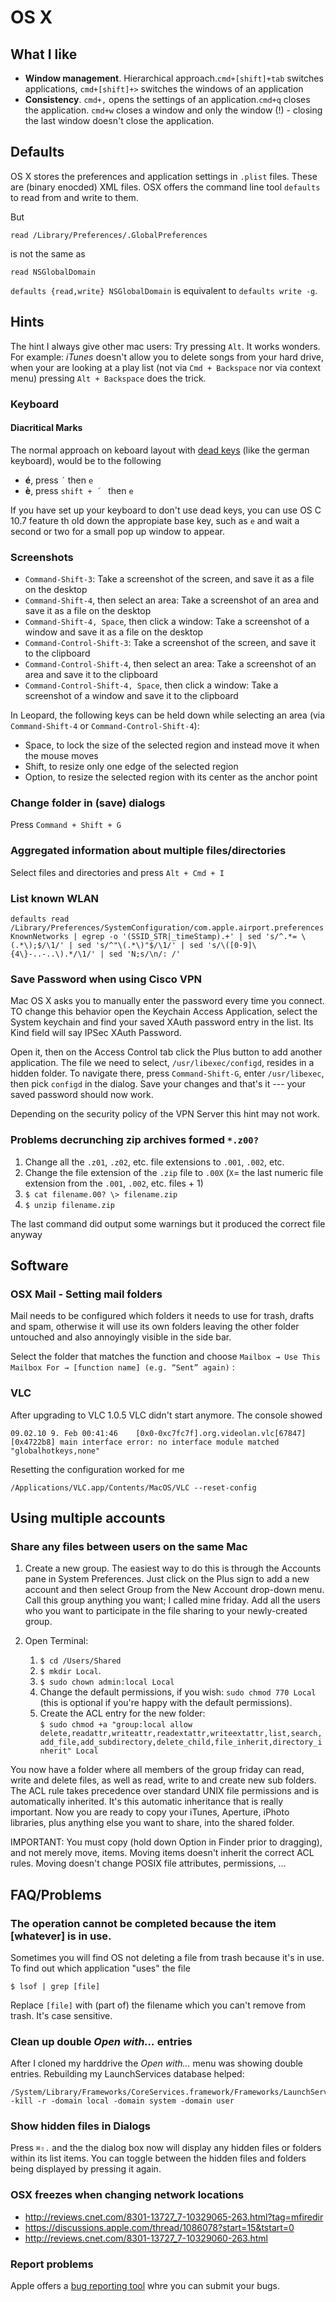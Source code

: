 # OS X

## What I like

* **Window management**. Hierarchical approach.`cmd+[shift]+tab` switches applications, `cmd+[shift]+>` switches the windows of an application
* **Consistency**. `cmd+,` opens the settings of an application.`cmd+q` closes the application. `cmd+w` closes a window and only the window (!) - closing the last window doesn't close the application. 
  
## Defaults 

OS X stores the preferences and application settings in `.plist` files. These are (binary enocded) XML files. OSX offers the command line tool `defaults` to read from and write to them.

But

	read /Library/Preferences/.GlobalPreferences

is not the same as

	read NSGlobalDomain

`defaults {read,write} NSGlobalDomain` is equivalent to `defaults write -g`.

## Hints

The hint I always give other mac users: Try pressing `Alt`. It works wonders. For example: _iTunes_ doesn't allow you to delete songs from your hard drive, when your are looking at a play list (not via `Cmd + Backspace` nor via context menu) pressing `Alt + Backspace` does the trick.

### Keyboard

#### Diacritical Marks

The normal approach on keboard layout with [dead keys](http://en.wikipedia.org/wiki/Dead_key) (like the german keyboard), would be to the following

- **é**, press `´` then `e`
- **è**, press `shift + ´ ` then `e`

If you have set up your keyboard to don't use dead keys, you can use OS C 10.7 feature th old down the appropiate base key, such as `e` and wait a second or two for a small pop up window to appear.

### Screenshots

*   `Command-Shift-3`: Take a screenshot of the screen, and save it as a file on the desktop
*   `Command-Shift-4`, then select an area: Take a screenshot of an area and save it as a file on the desktop
*   `Command-Shift-4, Space`, then click a window: Take a screenshot of a window and save it as a file on the desktop
*   `Command-Control-Shift-3`: Take a screenshot of the screen, and save it to the clipboard
*   `Command-Control-Shift-4`, then select an area: Take a screenshot of an area and save it to the clipboard
*   `Command-Control-Shift-4, Space`, then click a window: Take a screenshot of a window and save it to the clipboard
    
In Leopard, the following keys can be held down while selecting an area (via `Command-Shift-4` or `Command-Control-Shift-4`):

*   Space, to lock the size of the selected region and instead move it when the mouse moves
*   Shift, to resize only one edge of the selected region
*   Option, to resize the selected region with its center as the anchor point
    
### Change folder in (save) dialogs

Press `Command + Shift + G`

### Aggregated information about multiple files/directories

Select files and directories and press `Alt + Cmd + I`

### List known WLAN ###

	defaults read /Library/Preferences/SystemConfiguration/com.apple.airport.preferences KnownNetworks | egrep -o '(SSID_STR|_timeStamp).+' | sed 's/^.*= \(.*\);$/\1/' | sed 's/^"\(.*\)"$/\1/' | sed 's/\([0-9]\{4\}-..-..\).*/\1/' | sed 'N;s/\n/: /'

### Save Password when using Cisco VPN

Mac OS X asks you to manually enter the password every time you connect. TO change this behavior open the Keychain Access Application, select the System keychain and find your saved XAuth password entry in the list. Its Kind field will say IPSec XAuth Password.

Open it, then on the Access Control tab click the Plus button to add another application. The file we need to select, `/usr/libexec/configd`, resides in a hidden folder. To navigate there, press `Command-Shift-G`, enter `/usr/libexec`, then pick `configd` in the dialog. Save your changes and that's it --- your saved password should now work.

Depending on the security policy of the VPN Server this hint may not work.

### Problems decrunching zip archives formed `*.z00?`

1.  Change all the `.z01`, `.z02`, etc. file extensions to `.001`, `.002`, etc.
2.  Change the file extension of the `.zip` file to `.00X` (`X`= the last numeric file extension from the `.001`, `.002`, etc. files + 1)
3.  `$ cat filename.00? \> filename.zip`
4.  `$ unzip filename.zip`
    
The last command did output some warnings but it produced the correct file anyway

## Software

### OSX Mail - Setting  mail folders 

Mail needs to be configured which folders it needs to use for trash, drafts and spam, otherwise it will use its own folders leaving the other folder untouched and also annoyingly visible in the side bar.

Select the folder that matches the function and choose `Mailbox → Use This Mailbox For → [function name] (e.g. “Sent” again)`
:
### VLC

After upgrading to VLC 1.0.5 VLC didn't start anymore. The console showed

    09.02.10 9. Feb 00:41:46	[0x0-0xc7fc7f].org.videolan.vlc[67847]	[0x4722b8] main interface error: no interface module matched "globalhotkeys,none"

Resetting the configuration worked for me

    /Applications/VLC.app/Contents/MacOS/VLC --reset-config

## Using multiple accounts

### Share any files between users on the same Mac

1.  Create a new group. The easiest way to do this is through the Accounts pane in System Preferences. Just click on the Plus sign to add a new account and then select Group from the New Account drop-down menu. Call this group anything you want; I called mine friday. Add all the users who you want to participate in the file sharing to your newly-created group.
1.  Open Terminal:
    
    1.  `$ cd /Users/Shared`
    2.  `$ mkdir Local`.
    3.  `$ sudo chown admin:local Local`
    4.  Change the default permissions, if you wish: `sudo chmod 770 Local` (this is optional if you're happy with the default permissions).
    5.  Create the ACL entry for the new folder:  
        `$ sudo chmod +a "group:local allow delete,readattr,writeattr,readextattr,writeextattr,list,search,add_file,add_subdirectory,delete_child,file_inherit,directory_inherit" Local`
        
You now have a folder where all members of the group friday can read, write and delete files, as well as read, write to and create new sub folders. The ACL rule takes precedence over standard UNIX file permissions and is automatically inherited. It's this automatic inheritance that is really important. Now you are ready to copy your iTunes, Aperture, iPhoto libraries, plus anything else you want to share, into the shared folder.

IMPORTANT: You must copy (hold down Option in Finder prior to dragging), and not merely move, items. Moving items doesn't inherit the correct ACL rules. Moving doesn't change POSIX file attributes, permissions, ...

## FAQ/Problems

### The operation cannot be completed because the item \[whatever\] is in use.

Sometimes you will find OS not deleting a file from trash because it's in use. To find out which application "uses" the file

    $ lsof | grep [file]

Replace `[file]` with (part of) the filename which you can't remove from trash. It's case sensitive.

### Clean up double _Open with..._ entries ###

After I cloned my harddrive the _Open with..._ menu was showing double entries. Rebuilding my LaunchServices database helped:

	/System/Library/Frameworks/CoreServices.framework/Frameworks/LaunchServices.framework/Support/lsregister -kill -r -domain local -domain system -domain user

### Show hidden files in Dialogs ###

Press `⌘⇧.` and the the dialog box now will display any hidden files or folders within its list items. You can toggle between the hidden files and folders being displayed by pressing it again.

### OSX freezes when changing network locations ###

- http://reviews.cnet.com/8301-13727_7-10329065-263.html?tag=mfiredir
- https://discussions.apple.com/thread/1086078?start=15&tstart=0
- http://reviews.cnet.com/8301-13727_7-10329060-263.html

### Report problems ###

Apple offers a [bug reporting tool](https://bugreport.apple.com/) whre you can submit your bugs.